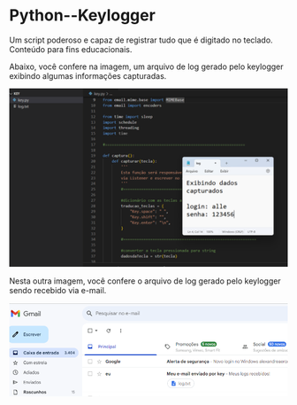 # Python--Keylogger
  Um script poderoso e capaz de registrar tudo que é digitado no teclado. Conteúdo para fins educacionais.

  Abaixo, você confere na imagem, um arquivo de log gerado pelo keylogger exibindo algumas informações capturadas.

  <img src = "https://github.com/allesantos/allesantos/blob/main/imagens/arquivo-de-log.png">

  Nesta outra imagem, você confere o arquivo de log gerado pelo keylogger sendo recebido via e-mail.

  <img src = "https://github.com/allesantos/allesantos/blob/main/imagens/email.png">
